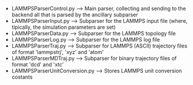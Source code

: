- LAMMPSParserControl.py --> Main parser, collecting and sending to the backend all that is parsed by the ancillary subparser 
- LAMMPSParserInput.py --> Subparser for the LAMMPS input file (where, tipically, the simulation parameters are set)
- LAMMPSParserData.py --> Subparser for the LAMMPS topology file
- LAMMPSParserLog.py --> Subparser for the LAMMPS log file
- LAMMPSParserTraj.py --> Subparser for LAMMPS (ASCII) trajectory files of format 'lammpstrj', 'xyz' and 'atom'
- LAMMPSParserMDTraj.py --> Subparser for binary trajectory files of format 'dcd' and 'xtc' 
- LAMMPSParserUnitConversion.py --> Stores LAMMPS unit conversion costants 